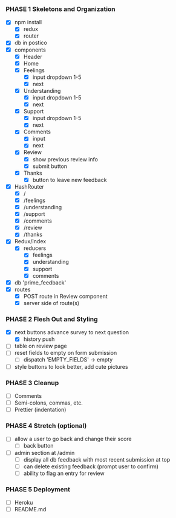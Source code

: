 ### PHASE 1 Skeletons and Organization

- [x] npm install
    - [x] redux
    - [x] router
- [x] db in postico
- [x] components
    - [x] Header
    - [x] Home
    - [x] Feelings
        - [x] input dropdown 1-5
        - [x] next
    - [x] Understanding
        - [x] input dropdown 1-5
        - [x] next
    - [x] Support
        - [x] input dropdown 1-5
        - [x] next
    - [x] Comments
        - [x] input 
        - [x] next
    - [x] Review
        - [x] show previous review info
        - [x] submit button
    - [x] Thanks
        - [x] button to leave new feedback
- [x] HashRouter
    - [x] /
    - [x] /feelings
    - [x] /understanding
    - [x] /support
    - [x] /comments
    - [x] /review
    - [x] /thanks
- [x] Redux/Index
    - [x] reducers
        - [x] feelings
        - [x] understanding
        - [x] support
        - [x] comments
- [x] db 'prime_feedback'
- [x] routes
    - [x] POST route in Review component
    - [x] server side of route(s)

### PHASE 2 Flesh Out and Styling

- [x] next buttons advance survey to next question
    - [x] history push
- [ ] table on review page
- [ ] reset fields to empty on form submission
    - [ ] dispatch 'EMPTY_FIELDS' -> empty
- [ ] style buttons to look better, add cute pictures

### PHASE 3 Cleanup

- [ ] Comments
- [ ] Semi-colons, commas, etc.
- [ ] Prettier (indentation)

### PHASE 4 Stretch (optional)

- [ ] allow a user to go back and change their score
    - [ ] back button
- [ ] admin section at /admin
    - [ ] display all db feedback with most recent submission at top
    - [ ] can delete existing feedback (prompt user to confirm)
    - [ ] ability to flag an entry for review

### PHASE 5 Deployment

- [ ] Heroku
- [ ] README.md
